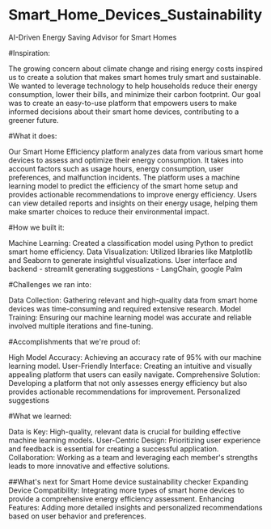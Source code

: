 # Smart_Home_Devices_Sustainability
AI-Driven Energy Saving Advisor for Smart Homes

#Inspiration:

The growing concern about climate change and rising energy costs inspired us to create a solution that makes smart homes truly smart and sustainable. We wanted to leverage technology to help households reduce their energy consumption, lower their bills, and minimize their carbon footprint. Our goal was to create an easy-to-use platform that empowers users to make informed decisions about their smart home devices, contributing to a greener future.

#What it does:

Our Smart Home Efficiency platform analyzes data from various smart home devices to assess and optimize their energy consumption. It takes into account factors such as usage hours, energy consumption, user preferences, and malfunction incidents. The platform uses a machine learning model to predict the efficiency of the smart home setup and provides actionable recommendations to improve energy efficiency. Users can view detailed reports and insights on their energy usage, helping them make smarter choices to reduce their environmental impact.

#How we built it:

Machine Learning: Created a classification model using Python to predict smart home efficiency. Data Visualization: Utilized libraries like Matplotlib and Seaborn to generate insightful visualizations. User interface and backend - streamlit generating suggestions - LangChain, google Palm

#Challenges we ran into:

Data Collection: Gathering relevant and high-quality data from smart home devices was time-consuming and required extensive research. Model Training: Ensuring our machine learning model was accurate and reliable involved multiple iterations and fine-tuning.

#Accomplishments that we're proud of:

High Model Accuracy: Achieving an accuracy rate of 95% with our machine learning model. User-Friendly Interface: Creating an intuitive and visually appealing platform that users can easily navigate. Comprehensive Solution: Developing a platform that not only assesses energy efficiency but also provides actionable recommendations for improvement. Personalized suggestions

#What we learned:

Data is Key: High-quality, relevant data is crucial for building effective machine learning models. User-Centric Design: Prioritizing user experience and feedback is essential for creating a successful application. Collaboration: Working as a team and leveraging each member's strengths leads to more innovative and effective solutions.

##What's next for Smart Home device sustainability checker
Expanding Device Compatibility: Integrating more types of smart home devices to provide a comprehensive energy efficiency assessment. Enhancing Features: Adding more detailed insights and personalized recommendations based on user behavior and preferences.
